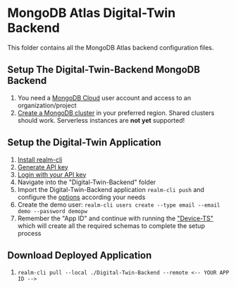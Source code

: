 # MongoDB Atlas Digital-Twin Backend

This folder contains all the MongoDB Atlas backend configuration files.

## Setup The Digital-Twin-Backend MongoDB Backend

1. You need a [MongoDB Cloud](https://cloud.mongodb.com/) user account and access to an organization/project
2. [Create a MongoDB cluster](https://www.mongodb.com/docs/atlas/tutorial/create-new-cluster/) in your preferred region. Shared clusters should work. Serverless instances are **not yet** supported!

## Setup the Digital-Twin Application

1. [Install realm-cli](https://www.mongodb.com/docs/atlas/app-services/cli/#installation)
2. [Generate API key](https://www.mongodb.com/docs/atlas/app-services/cli/#generate-an-api-key)
3. [Login with your API key](https://www.mongodb.com/docs/atlas/app-services/cli/#authenticate-with-an-api-key)
4. Navigate into the "Digital-Twin-Backend" folder
4. Import the Digital-Twin-Backend application ```realm-cli push``` and configure the [options](https://www.mongodb.com/docs/atlas/app-services/manage-apps/create/create-with-cli/#run-the-app-creation-command) according your needs
5. Create the demo user: ```realm-cli users create --type email --email demo --password demopw```
6. Remember the "App ID" and continue with running the ["Device-TS"](https://github.com/mongodb-industry-solutions/Connected-Devices/tree/development-fr/device-ts) which will create all the required schemas to complete the setup process

## Download Deployed Application

1. ```realm-cli pull --local ./Digital-Twin-Backend --remote <-- YOUR APP ID -->```
